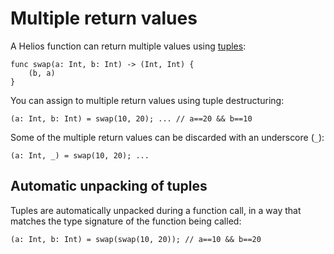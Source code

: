 # Multiple return values

A Helios function can return multiple values using [tuples](../container-types.md#tuple):

```helios
func swap(a: Int, b: Int) -> (Int, Int) {
    (b, a)
}
```

You can assign to multiple return values using tuple destructuring:

```helios
(a: Int, b: Int) = swap(10, 20); ... // a==20 && b==10
```

Some of the multiple return values can be discarded with an underscore (`_`):

```helios
(a: Int, _) = swap(10, 20); ...
```

## Automatic unpacking of tuples

Tuples are automatically unpacked during a function call, in a way that matches the type signature of the function being called:

```helios
(a: Int, b: Int) = swap(swap(10, 20)); // a==10 && b==20
```